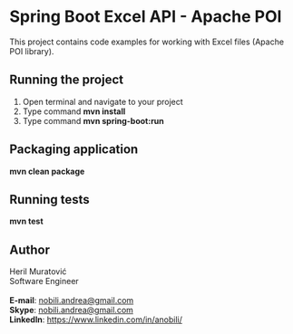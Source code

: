 # Spring Boot Excel API - Apache POI

This project contains code examples for working with Excel files (Apache POI library).


## Running the project

1. Open terminal and navigate to your project
2. Type command **mvn install**
3. Type command **mvn spring-boot:run**

## Packaging application

**mvn clean package**  

## Running tests
**mvn test**


## Author

Heril Muratović  
Software Engineer  
<br>
**E-mail**: nobili.andrea@gmail.com  
**Skype**:  nobili.andrea@gmail.com   
**LinkedIn**: https://www.linkedin.com/in/anobili/

